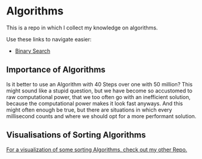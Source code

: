 # Algorithms

This is a repo in which I collect my knowledge on algorithms.

Use these links to navigate easier:

- [Binary Search](https://github.com/DamianKoz/algorithms/tree/main/Search/Binary%20Search)

## Importance of Algorithms

Is it better to use an Algorithm with 40 Steps over one with 50 million?
This might sound like a stupid question, but we have become so accustomed to raw computational power, that we too often go with an inefficient solution, because the computational power makes it look fast anyways. And this might often enough be true, but there are situations in which every millisecond counts and where we should opt for a more performant solution.

## Visualisations of Sorting Algorithms

[For a visualization of some sorting Algorithms, check out my other Repo.](https://github.com/DamianKoz/sorting_algorithms)
